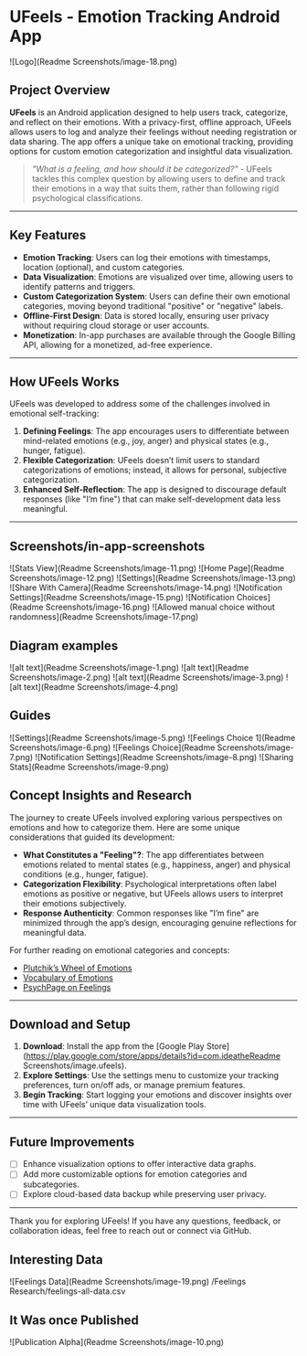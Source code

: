 # UFeels - Emotion Tracking Android App

![Logo](Readme Screenshots/image-18.png)

## Project Overview

**UFeels** is an Android application designed to help users track, categorize, and reflect on their emotions. With a privacy-first, offline approach, UFeels allows users to log and analyze their feelings without needing registration or data sharing. The app offers a unique take on emotional tracking, providing options for custom emotion categorization and insightful data visualization.

> _"What is a feeling, and how should it be categorized?"_ - UFeels tackles this complex question by allowing users to define and track their emotions in a way that suits them, rather than following rigid psychological classifications.

---

## Key Features

- **Emotion Tracking**: Users can log their emotions with timestamps, location (optional), and custom categories.
- **Data Visualization**: Emotions are visualized over time, allowing users to identify patterns and triggers.
- **Custom Categorization System**: Users can define their own emotional categories, moving beyond traditional "positive" or "negative" labels.
- **Offline-First Design**: Data is stored locally, ensuring user privacy without requiring cloud storage or user accounts.
- **Monetization**: In-app purchases are available through the Google Billing API, allowing for a monetized, ad-free experience.

---

## How UFeels Works

UFeels was developed to address some of the challenges involved in emotional self-tracking:

1. **Defining Feelings**: The app encourages users to differentiate between mind-related emotions (e.g., joy, anger) and physical states (e.g., hunger, fatigue).
2. **Flexible Categorization**: UFeels doesn’t limit users to standard categorizations of emotions; instead, it allows for personal, subjective categorization.
3. **Enhanced Self-Reflection**: The app is designed to discourage default responses (like "I’m fine") that can make self-development data less meaningful.

---

## Screenshots/in-app-screenshots

![Stats View](Readme Screenshots/image-11.png)
![Home Page](Readme Screenshots/image-12.png)
![Settings](Readme Screenshots/image-13.png)
![Share With Camera](Readme Screenshots/image-14.png)
![Notification Settings](Readme Screenshots/image-15.png)
![Notification Choices](Readme Screenshots/image-16.png)
![Allowed manual choice without randomness](Readme Screenshots/image-17.png)

## Diagram examples

![alt text](Readme Screenshots/image-1.png)
![alt text](Readme Screenshots/image-2.png)
![alt text](Readme Screenshots/image-3.png)
![alt text](Readme Screenshots/image-4.png)

## Guides

![Settings](Readme Screenshots/image-5.png)
![Feelings Choice 1](Readme Screenshots/image-6.png)
![Feelings Choice](Readme Screenshots/image-7.png)
![Notification Settings](Readme Screenshots/image-8.png)
![Sharing Stats](Readme Screenshots/image-9.png)

## Concept Insights and Research

The journey to create UFeels involved exploring various perspectives on emotions and how to categorize them. Here are some unique considerations that guided its development:

- **What Constitutes a "Feeling"?**: The app differentiates between emotions related to mental states (e.g., happiness, anger) and physical conditions (e.g., hunger, fatigue).
- **Categorization Flexibility**: Psychological interpretations often label emotions as positive or negative, but UFeels allows users to interpret their emotions subjectively.
- **Response Authenticity**: Common responses like "I’m fine" are minimized through the app’s design, encouraging genuine reflections for meaningful data.

For further reading on emotional categories and concepts:

- [Plutchik’s Wheel of Emotions](https://en.wikipedia.org/wiki/Contrasting_and_categorization_of_emotions#Plutchik.27s_wheel_of_emotions)
- [Vocabulary of Emotions](https://www.vocabulary.com/lists/535865)
- [PsychPage on Feelings](http://www.psychpage.com/learning/library/assess/feelings.html)

---

## Download and Setup

1. **Download**: Install the app from the [Google Play Store](https://play.google.com/store/apps/details?id=com.ideatheReadme Screenshots/image.ufeels).
2. **Explore Settings**: Use the settings menu to customize your tracking preferences, turn on/off ads, or manage premium features.
3. **Begin Tracking**: Start logging your emotions and discover insights over time with UFeels’ unique data visualization tools.

---

## Future Improvements

- [ ] Enhance visualization options to offer interactive data graphs.
- [ ] Add more customizable options for emotion categories and subcategories.
- [ ] Explore cloud-based data backup while preserving user privacy.

---

Thank you for exploring UFeels! If you have any questions, feedback, or collaboration ideas, feel free to reach out or connect via GitHub.

## Interesting Data

![Feelings Data](Readme Screenshots/image-19.png)
/Feelings Research/feelings-all-data.csv

## It Was once Published

![Publication Alpha](Readme Screenshots/image-10.png)
